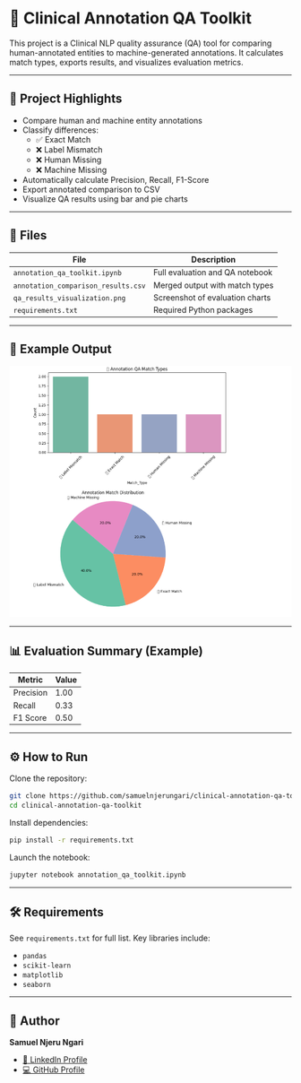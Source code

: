 
# 🧠 Clinical Annotation QA Toolkit

This project is a Clinical NLP quality assurance (QA) tool for comparing human-annotated entities to machine-generated annotations. It calculates match types, exports results, and visualizes evaluation metrics.

---

## 📌 Project Highlights

- Compare human and machine entity annotations  
- Classify differences:
  - ✅ Exact Match  
  - ❌ Label Mismatch  
  - ❌ Human Missing  
  - ❌ Machine Missing  
- Automatically calculate Precision, Recall, F1-Score  
- Export annotated comparison to CSV  
- Visualize QA results using bar and pie charts  

---

## 📁 Files

| File                             | Description                          |
|----------------------------------|--------------------------------------|
| `annotation_qa_toolkit.ipynb`    | Full evaluation and QA notebook      |
| `annotation_comparison_results.csv` | Merged output with match types     |
| `qa_results_visualization.png`   | Screenshot of evaluation charts      |
| `requirements.txt`               | Required Python packages             |

---

## 🧪 Example Output

![QA Results Visualization](qa_results_visualization.png)

---

## 📊 Evaluation Summary (Example)

| Metric    | Value |
|-----------|-------|
| Precision | 1.00  |
| Recall    | 0.33  |
| F1 Score  | 0.50  |

---

## ⚙️ How to Run

Clone the repository:

```bash
git clone https://github.com/samuelnjerungari/clinical-annotation-qa-toolkit.git
cd clinical-annotation-qa-toolkit
```

Install dependencies:

```bash
pip install -r requirements.txt
```

Launch the notebook:

```bash
jupyter notebook annotation_qa_toolkit.ipynb
```

---

## 🛠️ Requirements

See `requirements.txt` for full list. Key libraries include:

- `pandas`  
- `scikit-learn`  
- `matplotlib`  
- `seaborn`  

---

## 👤 Author

**Samuel Njeru Ngari**  

- [🔗 LinkedIn Profile](https://www.linkedin.com/in/samuel-n-ngari)  
- [💻 GitHub Profile](https://github.com/samuelnjerungari)
